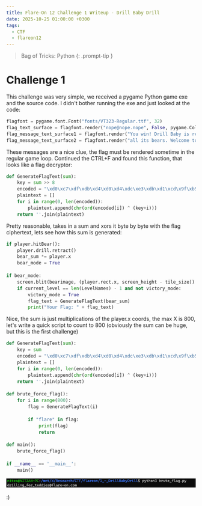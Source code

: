 ```yaml
---
title: Flare-On 12 Challenge 1 Writeup - Drill Baby Drill
date: 2025-10-25 01:00:00 +0300
tags:
  - CTF
  - flareon12
---
```


> Bag of Tricks: Python
{: .prompt-tip }

# Challenge 1

This challenge was very simple, we received a pygame Python game exe and the source code.
I didn't bother running the exe and just looked at the code:
```python
flagfont = pygame.font.Font("fonts/VT323-Regular.ttf", 32)
flag_text_surface = flagfont.render("nope@nope.nope", False, pygame.Color('black'))
flag_message_text_surface1 = flagfont.render("You win! Drill Baby is reunited with", False, pygame.Color('yellow'))
flag_message_text_surface2 = flagfont.render("all its bears. Welcome to Flare-On 12.", False, pygame.Color('yellow'))
```
These messages are a nice clue, the flag must be rendered sometime in the regular game loop.
Continued the CTRL+F and found this function, that looks like a flag decryptor:

```python
def GenerateFlagText(sum):
    key = sum >> 8
    encoded = "\xd0\xc7\xdf\xdb\xd4\xd0\xd4\xdc\xe3\xdb\xd1\xcd\x9f\xb5\xa7\xa7\xa0\xac\xa3\xb4\x88\xaf\xa6\xaa\xbe\xa8\xe3\xa0\xbe\xff\xb1\xbc\xb9"
    plaintext = []
    for i in range(0, len(encoded)):
        plaintext.append(chr(ord(encoded[i]) ^ (key+i)))
    return ''.join(plaintext)
```

Pretty reasonable, takes in a sum and xors it byte by byte with the flag ciphertext, lets see how this sum is generated:

```python
if player.hitBear():
    player.drill.retract()
    bear_sum *= player.x
    bear_mode = True

if bear_mode:
    screen.blit(bearimage, (player.rect.x, screen_height - tile_size))
    if current_level == len(LevelNames) - 1 and not victory_mode:
        victory_mode = True
        flag_text = GenerateFlagText(bear_sum)
        print("Your Flag: " + flag_text)
```

Nice, the sum is just multiplications of the player.x coords, the max X is 800, let's write a quick script to count to 800 (obviously the sum can be huge, but this is the first challenge)

```python
def GenerateFlagText(sum):
    key = sum
    encoded = "\xd0\xc7\xdf\xdb\xd4\xd0\xd4\xdc\xe3\xdb\xd1\xcd\x9f\xb5\xa7\xa7\xa0\xac\xa3\xb4\x88\xaf\xa6\xaa\xbe\xa8\xe3\xa0\xbe\xff\xb1\xbc\xb9"
    plaintext = []
    for i in range(0, len(encoded)):
        plaintext.append(chr(ord(encoded[i]) ^ (key+i)))
    return ''.join(plaintext)

def brute_force_flag():
    for i in range(800):
        flag = GenerateFlagText(i)

        if "flare" in flag:
            print(flag)
            return

def main():
    brute_force_flag()

if __name__ == '__main__':
    main()
```

![](/assets/2025-10-25-Flare-On-12-Writeup-Challenge-1/file-20251018095228588.png)

:)